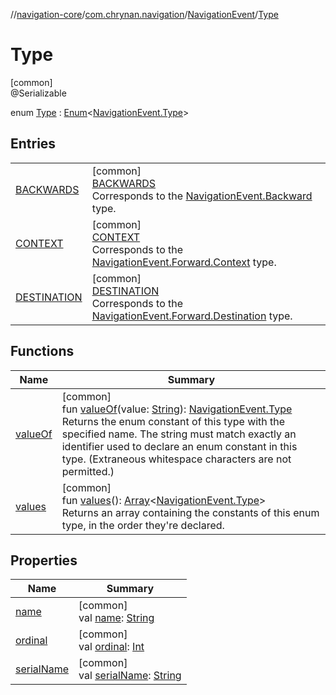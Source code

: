 //[navigation-core](../../../../index.md)/[com.chrynan.navigation](../../index.md)/[NavigationEvent](../index.md)/[Type](index.md)

# Type

[common]\
@Serializable

enum [Type](index.md) : [Enum](https://kotlinlang.org/api/latest/jvm/stdlib/kotlin/-enum/index.html)&lt;[NavigationEvent.Type](index.md)&gt;

## Entries

| | |
|---|---|
| [BACKWARDS](-b-a-c-k-w-a-r-d-s/index.md) | [common]<br>[BACKWARDS](-b-a-c-k-w-a-r-d-s/index.md)<br>Corresponds to the [NavigationEvent.Backward](../-backward/index.md) type. |
| [CONTEXT](-c-o-n-t-e-x-t/index.md) | [common]<br>[CONTEXT](-c-o-n-t-e-x-t/index.md)<br>Corresponds to the [NavigationEvent.Forward.Context](../-forward/-context/index.md) type. |
| [DESTINATION](-d-e-s-t-i-n-a-t-i-o-n/index.md) | [common]<br>[DESTINATION](-d-e-s-t-i-n-a-t-i-o-n/index.md)<br>Corresponds to the [NavigationEvent.Forward.Destination](../-forward/-destination/index.md) type. |

## Functions

| Name | Summary |
|---|---|
| [valueOf](value-of.md) | [common]<br>fun [valueOf](value-of.md)(value: [String](https://kotlinlang.org/api/latest/jvm/stdlib/kotlin/-string/index.html)): [NavigationEvent.Type](index.md)<br>Returns the enum constant of this type with the specified name. The string must match exactly an identifier used to declare an enum constant in this type. (Extraneous whitespace characters are not permitted.) |
| [values](values.md) | [common]<br>fun [values](values.md)(): [Array](https://kotlinlang.org/api/latest/jvm/stdlib/kotlin/-array/index.html)&lt;[NavigationEvent.Type](index.md)&gt;<br>Returns an array containing the constants of this enum type, in the order they're declared. |

## Properties

| Name | Summary |
|---|---|
| [name](../../-navigation-strategy/-destination-retention/-c-l-e-a-r/index.md#-372974862%2FProperties%2F-215881696) | [common]<br>val [name](../../-navigation-strategy/-destination-retention/-c-l-e-a-r/index.md#-372974862%2FProperties%2F-215881696): [String](https://kotlinlang.org/api/latest/jvm/stdlib/kotlin/-string/index.html) |
| [ordinal](../../-navigation-strategy/-destination-retention/-c-l-e-a-r/index.md#-739389684%2FProperties%2F-215881696) | [common]<br>val [ordinal](../../-navigation-strategy/-destination-retention/-c-l-e-a-r/index.md#-739389684%2FProperties%2F-215881696): [Int](https://kotlinlang.org/api/latest/jvm/stdlib/kotlin/-int/index.html) |
| [serialName](serial-name.md) | [common]<br>val [serialName](serial-name.md): [String](https://kotlinlang.org/api/latest/jvm/stdlib/kotlin/-string/index.html) |
